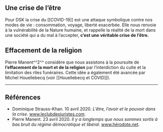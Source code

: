 ## Une crise de l’être

Pour DSK la crise du [[COVID-19]] est une attaque symbolique contre nos modes de vie : consommation, voyage, liberté exacerbée. Elle nous renvoie à la vulnérabilité de la Nature humaine, et rappelle la réalité de la mort dans une société qui a du mal à l’accepter, **c’est une véritable crise de l’être.**

## Effacement de la religion

Pierre Manent^^2^^ considère que nous assistons à la poursuite de **l’effacement de la mort et de la religion** par l’interdiction du culte et la limitation des rites funéraires. Cette idée a également été avancée par Michel Houellebecq (voir [[Houellebecq et COVID]]).

--- 

## Références

- Dominique Strauss-Khan. 10 avril 2020. _L’être, l’avoir et le pouvoir dans la crise_. www.leclubdesjuristes.com. 
- Pierre Manent. 23 avril 2020. _Il y a longtemps que nous sommes sortis à bas bruit du régime démocratique et libéral_. www.hérodote.net. 
